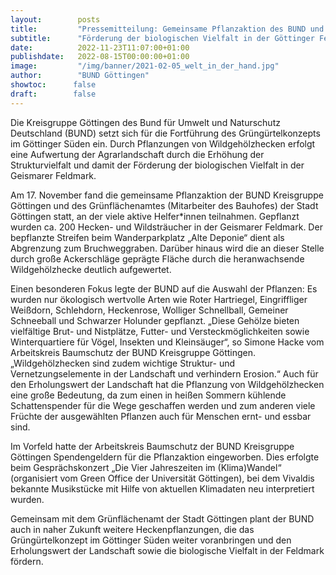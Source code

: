 ```yaml
---
layout:        posts
title:         "Pressemitteilung: Gemeinsame Pflanzaktion des BUND und der Stadt Göttingen"
subtitle:      "Förderung der biologischen Vielfalt in der Göttinger Feldmark"
date:          2022-11-23T11:07:00+01:00
publishdate:   2022-08-15T00:00:00+01:00
image:         "/img/banner/2021-02-05_welt_in_der_hand.jpg"
author:        "BUND Göttingen"
showtoc:      false
draft:        false
---
```


Die Kreisgruppe Göttingen des Bund für Umwelt und Naturschutz Deutschland (BUND) setzt sich für die Fortführung des Grüngürtelkonzepts im Göttinger Süden ein. Durch Pflanzungen von Wildgehölzhecken erfolgt eine Aufwertung der Agrarlandschaft durch die Erhöhung der Strukturvielfalt und damit der Förderung der biologischen Vielfalt in der Geismarer Feldmark.

Am 17. November fand die gemeinsame Pflanzaktion der BUND Kreisgruppe Göttingen und des Grünflächenamtes (Mitarbeiter des Bauhofes) der Stadt Göttingen statt, an der viele aktive Helfer*innen teilnahmen. Gepflanzt wurden ca. 200 Hecken- und Wildsträucher in der Geismarer Feldmark. Der bepflanzte Streifen beim Wanderparkplatz „Alte Deponie“ dient als Abgrenzung zum Bruchweggraben. Darüber hinaus wird die an dieser Stelle durch große Ackerschläge geprägte Fläche durch die heranwachsende Wildgehölzhecke deutlich aufgewertet.

Einen besonderen Fokus legte der BUND auf die Auswahl der Pflanzen: Es wurden nur ökologisch wertvolle Arten wie Roter Hartriegel, Eingriffliger Weißdorn, Schlehdorn, Heckenrose, Wolliger Schnellball, Gemeiner Schneeball und Schwarzer Holunder gepflanzt. „Diese Gehölze bieten vielfältige Brut- und Nistplätze, Futter- und Versteckmöglichkeiten sowie Winterquartiere für Vögel, Insekten und Kleinsäuger“, so Simone Hacke vom Arbeitskreis Baumschutz der BUND Kreisgruppe Göttingen. „Wildgehölzhecken sind zudem wichtige Struktur- und Vernetzungselemente in der Landschaft und verhindern Erosion.“ Auch für den Erholungswert der Landschaft hat die Pflanzung von Wildgehölzhecken eine große Bedeutung, da zum einen in heißen Sommern kühlende  Schattenspender für die Wege geschaffen werden und zum anderen viele Früchte der ausgewählten Pflanzen auch für Menschen ernt- und essbar sind.

Im Vorfeld hatte der Arbeitskreis Baumschutz der BUND Kreisgruppe Göttingen Spendengeldern für die Pflanzaktion eingeworben. Dies erfolgte beim Gesprächskonzert „Die Vier Jahreszeiten im (Klima)Wandel“ (organisiert vom Green Office der Universität Göttingen), bei dem Vivaldis bekannte Musikstücke mit Hilfe von aktuellen Klimadaten neu interpretiert wurden.

Gemeinsam mit dem Grünflächenamt der Stadt Göttingen plant der BUND auch in naher Zukunft weitere Heckenpflanzungen, die das Grüngürtelkonzept im Göttinger Süden weiter voranbringen und den Erholungswert der Landschaft sowie die biologische Vielfalt in der Feldmark fördern.

